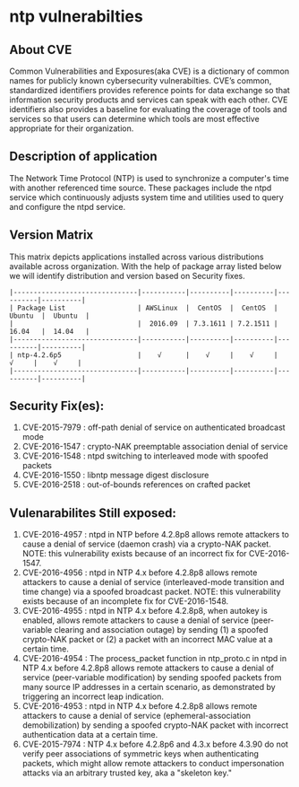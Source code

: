ntp vulnerabilties
==================

About CVE
---------

Common Vulnerabilities and Exposures(aka CVE) is a dictionary of common names for publicly known cybersecurity vulnerabilties.
CVE’s common, standardized identifiers provides reference points for data exchange so that information security products and 
services can speak with each other. CVE identifiers also provides a baseline for evaluating the coverage of tools and services 
so that users can determine which tools are most effective appropriate for their organization.

Description of application
--------------------------

The Network Time Protocol (NTP) is used to synchronize a computer's time
with another referenced time source. These packages include the ntpd
service which continuously adjusts system time and utilities used to query
and configure the ntpd service.

Version Matrix
--------------

This matrix depicts applications installed across various distributions available across organization.
With the help of package array listed below we will identify distribution and version based on Security fixes.
 
```
|-------------------------------|-----------|----------|----------|----------|----------|
| Package List                  | AWSLinux  |  CentOS  |  CentOS  |  Ubuntu  |  Ubuntu  |
|                               |  2016.09  | 7.3.1611 | 7.2.1511 |  16.04   |  14.04   | 
|-------------------------------|-----------|----------|----------|----------|----------|
| ntp-4.2.6p5                   |    √      |    √     |    √     |    √     |    √     |    
|-------------------------------|-----------|----------|----------|----------|----------|
```

Security Fix(es):
-----------------

1. CVE-2015-7979 : off-path denial of service on authenticated broadcast mode
1. CVE-2016-1547 : crypto-NAK preemptable association denial of service
1. CVE-2016-1548 : ntpd switching to interleaved mode with spoofed packets
1. CVE-2016-1550 : libntp message digest disclosure
1. CVE-2016-2518 : out-of-bounds references on crafted packet

Vulenarabilites Still exposed:
------------------------------

1. CVE-2016-4957 : ntpd in NTP before 4.2.8p8 allows remote attackers to cause a denial of service (daemon crash) via a crypto-NAK packet. NOTE: this vulnerability exists because of an incorrect fix for CVE-2016-1547.
1. CVE-2016-4956 : ntpd in NTP 4.x before 4.2.8p8 allows remote attackers to cause a denial of service (interleaved-mode transition and time change) via a spoofed broadcast packet. NOTE: this vulnerability exists because of an incomplete fix for CVE-2016-1548.
1. CVE-2016-4955 : ntpd in NTP 4.x before 4.2.8p8, when autokey is enabled, allows remote attackers to cause a denial of service (peer-variable clearing and association outage) by sending (1) a spoofed crypto-NAK packet or (2) a packet with an incorrect MAC value at a certain time.
1. CVE-2016-4954 : The process_packet function in ntp_proto.c in ntpd in NTP 4.x before 4.2.8p8 allows remote attackers to cause a denial of service (peer-variable modification) by sending spoofed packets from many source IP addresses in a certain scenario, as demonstrated by triggering an incorrect leap indication.
1. CVE-2016-4953 : ntpd in NTP 4.x before 4.2.8p8 allows remote attackers to cause a denial of service (ephemeral-association demobilization) by sending a spoofed crypto-NAK packet with incorrect authentication data at a certain time.
1. CVE-2015-7974 : NTP 4.x before 4.2.8p6 and 4.3.x before 4.3.90 do not verify peer associations of symmetric keys when authenticating packets, which might allow remote attackers to conduct impersonation attacks via an arbitrary trusted key, aka a "skeleton key."